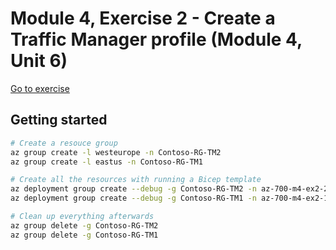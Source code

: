 # Module 4, Exercise 2 - Create a Traffic Manager profile (Module 4, Unit 6)

[Go to exercise](https://learn.microsoft.com/en-us/training/modules/load-balancing-non-https-traffic-azure/6-exercise-create-traffic-manager-profile-using-azure-portal)

## Getting started

```bash
# Create a resouce group
az group create -l westeurope -n Contoso-RG-TM2
az group create -l eastus -n Contoso-RG-TM1

# Create all the resources with running a Bicep template
az deployment group create --debug -g Contoso-RG-TM2 -n az-700-m4-ex2-2 --template-file rg2.main.bicep
az deployment group create --debug -g Contoso-RG-TM1 -n az-700-m4-ex2-1 --template-file rg1.main.bicep

# Clean up everything afterwards
az group delete -g Contoso-RG-TM2
az group delete -g Contoso-RG-TM1
```
